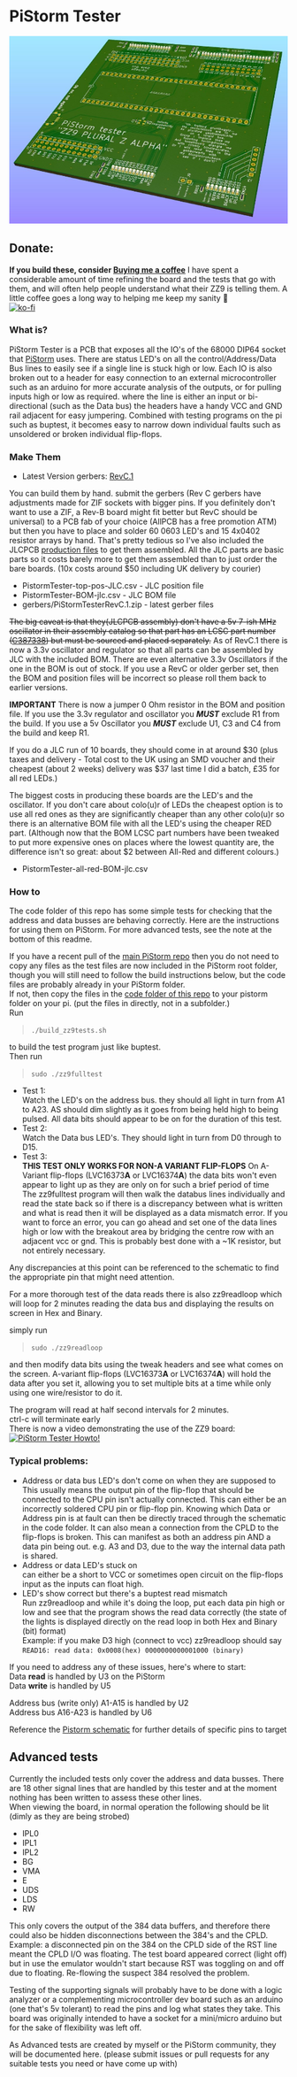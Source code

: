 # PiStorm Tester
![image](https://github.com/abrugsch/PistormTester/raw/main/pics/zz9-top-render.jpg)

## Donate:  
**If you build these, consider [Buying me a coffee](https://ko-fi.com/abrugsch)**
I have spent a considerable amount of time refining the board and the tests that go with them, and will often help people understand what their ZZ9 is telling them. A little coffee goes a long way to helping me keep my sanity 🙂  
[![ko-fi](https://ko-fi.com/img/githubbutton_sm.svg)](https://ko-fi.com/V7V13CVG6)

### What is?
PiStorm Tester is a PCB that exposes all the IO's of the 68000 DIP64 socket that [PiStorm](https://github.com/captain-amygdala/pistorm/) uses. There are status LED's on all the control/Address/Data Bus lines to easily see if a single line is stuck high or low. Each IO is also broken out to a header for easy connection to an external microcontroller such as an arduino for more accurate analysis of the outputs, or for pulling inputs high or low as required. where the line is either an input or bi-directional (such as the Data bus) the headers have a handy VCC and GND rail adjacent for easy jumpering. 
Combined with testing programs on the pi such as buptest, it becomes easy to narrow down individual faults such as unsoldered or broken individual flip-flops.

### Make Them
* Latest Version gerbers: [RevC.1](https://github.com/abrugsch/PistormTester/tree/main/production/gerbers/PiStormTesterRevC.1.zip)

You can build them by hand. submit the gerbers (Rev C gerbers have adjustments made for ZIF sockets with bigger pins. If you definitely don't want to use a ZIF, a Rev-B board might fit better but RevC should be universal) to a PCB fab of your choice (AllPCB has a free promotion ATM) but then you have to place and solder 60 0603 LED's and 15 4x0402 resistor arrays by hand. That's pretty tedious so I've also included the JLCPCB [production files](https://github.com/abrugsch/PistormTester/tree/main/production) to get them assembled. All the JLC parts are basic parts so it costs barely more to get them assembled than to just order the bare boards. (10x costs around $50 including UK delivery by courier)  
* PistormTester-top-pos-JLC.csv - JLC position file
* PistormTester-BOM-jlc.csv - JLC BOM file
* gerbers/PiStormTesterRevC.1.zip - latest gerber files

~~The big caveat is that they(JLCPCB assembly) don't have a 5v 7-ish MHz oscillator in their assembly catalog so that part has an LCSC part number ([C387338](https://lcsc.com/product-detail/Oscillators_Shenzhen-SCTF-Elec-S3D8-000000A20F30T_C387338.html)) but must be sourced and placed separately.~~ As of RevC.1 there is now a 3.3v oscillator and regulator so that all parts can be assembled by JLC with the included BOM. There are even alternative 3.3v Oscillators if the one in the BOM is out of stock. If you use a RevC or older gerber set, then the BOM and position files will be incorrect so please roll them back to earlier versions.  

__IMPORTANT__ There is now a jumper 0 Ohm resistor in the BOM and position file. If you use the 3.3v regulator and oscillator you ___MUST___ exclude R1 from the build. If you use a 5v Oscillator you ___MUST___ exclude U1, C3 and C4 from the build and keep R1.  

If you do a JLC run of 10 boards, they should come in at around $30 (plus taxes and delivery - Total cost to the UK using an SMD voucher and their cheapest (about 2 weeks) delivery was $37 last time I did a batch, £35 for all red LEDs.)  

The biggest costs in producing these boards are the LED's and the oscillator. If you don't care about colo(u)r of LEDs the cheapest option is to use all red ones as they are significantly cheaper than any other colo(u)r so there is an alternative BOM file with all the LED's using the cheaper RED part. (Although now that the BOM LCSC part numbers have been tweaked to put more expensive ones on places where the lowest quantity are, the difference isn't so great: about $2 between All-Red and different colours.)  
* PistormTester-all-red-BOM-jlc.csv  

### How to
The code folder of this repo has some simple tests for checking that the address and data busses are behaving correctly. Here are the instructions for using them on PiStorm. For more advanced tests, see the note at the bottom of this readme.    

If you have a recent pull of the [main PiStorm repo](https://github.com/captain-amygdala/pistorm/) then you do not need to copy any files as the test files are now included in the PiStorm root folder, though you will still need to follow the build instructions below, but the code files are probably already in your PiStorm folder.  
If not, then copy the files in the [code folder of this repo](https://github.com/abrugsch/PistormTester/tree/main/code) to your pistorm folder on your pi. (put the files in directly, not in a subfolder.)  
Run  
> ```./build_zz9tests.sh```  

to build the test program just like buptest.  
Then run  
> ```sudo ./zz9fulltest```  

* Test 1:  
Watch the LED's on the address bus. they should all light in turn from A1 to A23. AS should dim slightly as it goes from being held high to being pulsed. All data bits should appear to be on for the duration of this test.
* Test 2:  
Watch the Data bus LED's. They should light in turn from D0 through to D15.  
* Test 3:  
**THIS TEST ONLY WORKS FOR NON-A VARIANT FLIP-FLOPS** On A-Variant flip-flops (LVC16373**A** or LVC16374**A**) the data bits won't even appear to light up as they are only on for such a brief period of time  
The zz9fulltest program will then walk the databus lines individually and read the state back so if there is a discrepancy between what is written and what is read then it will be displayed as a data mismatch error.
If you want to force an error, you can go ahead and set one of the data lines high or low with the breakout area by bridging the centre row with an adjacent vcc or gnd. This is probably best done with a ~1K resistor, but not entirely necessary.

Any discrepancies at this point can be referenced to the schematic to find the appropriate pin that might need attention.

For a more thorough test of the data reads there is also zz9readloop which will loop for 2 minutes reading the data bus and displaying the results on screen in Hex and Binary.

simply run  
> ```sudo ./zz9readloop```  

and then modify data bits using the tweak headers and see what comes on the screen. A-variant flip-flops (LVC16373**A** or LVC16374**A**) will hold the data after you set it, allowing you to set multiple bits at a time while only using one wire/resistor to do it.

The program will read at half second intervals for 2 minutes.  
ctrl-c will terminate early  
There is now a video demonstrating the use of the ZZ9 board:  
[![PiStorm Tester Howto!](https://user-images.githubusercontent.com/1519975/128720736-20eae241-e480-43d3-9899-2ef6e7a40ef6.jpg)](https://www.youtube.com/watch?v=HWeGSCD97hg)  
 
### Typical problems: 
* Address or data bus LED's don't come on when they are supposed to  
This usually means the output pin of the flip-flop that should be connected to the CPU pin isn't actually connected. This can either be an incorrectly soldered CPU pin or flip-flop pin. Knowing which Data or Address pin is at fault can then be directly traced through the schematic in the code folder. It can also mean a connection from the CPLD to the flip-flops is broken. This can manifest as both an address pin AND a data pin being out. e.g. A3 and D3, due to the way the internal data path is shared.  
* Address or data LED's stuck on  
can either be a short to VCC or sometimes open circuit on the flip-flops input as the inputs can float high.
* LED's show correct but there's a buptest read mismatch  
Run zz9readloop and while it's doing the loop, put each data pin high or low and see that the program shows the read data correctly (the state of the lights is displayed directly on the read loop in both Hex and Binary (bit) format)  
Example: if you make D3 high (connect to vcc) zz9readloop should say `READ16: read data: 0x0008(hex) 0000000000001000 (binary)`

If you need to address any of these issues, here's where to start:  
Data **read** is handled by U3 on the PiStorm  
Data **write** is handled by U5

Address bus (write only) A1-A15 is handled by U2  
Address bus A16-A23 is handled by U6

Reference the [Pistorm schematic](https://github.com/abrugsch/PistormTester/blob/main/code/Pistorm_Rev_B_schematic.pdf) for further details of specific pins to target 

## Advanced tests
Currently the included tests only cover the address and data busses. There are 18 other signal lines that are handled by this tester and at the moment nothing has been written to assess these other lines.  
When viewing the board, in normal operation the following should be lit (dimly as they are being strobed)  
* IPL0
* IPL1
* IPL2
* BG
* VMA
* E
* UDS
* LDS
* RW

This only covers the output of the 384 data buffers, and therefore there could also be hidden disconnections between the 384's and the CPLD.  
Example: a disconnected pin on the 384 on the CPLD side of the RST line meant the CPLD I/O was floating. The test board appeared correct (light off) but in use the emulator wouldn't start because RST was toggling on and off due to floating. Re-flowing the suspect 384 resolved the problem.

Testing of the supporting signals will probably have to be done with a logic analyzer or a complementing microcontroller dev board such as an arduino (one that's 5v tolerant) to read the pins and log what states they take. This board was originally intended to have a socket for a mini/micro arduino but for the sake of flexibility was left off.

As Advanced tests are created by myself or the PiStorm community, they will be documented here. (please submit issues or pull requests for any suitable tests you need or have come up with)
